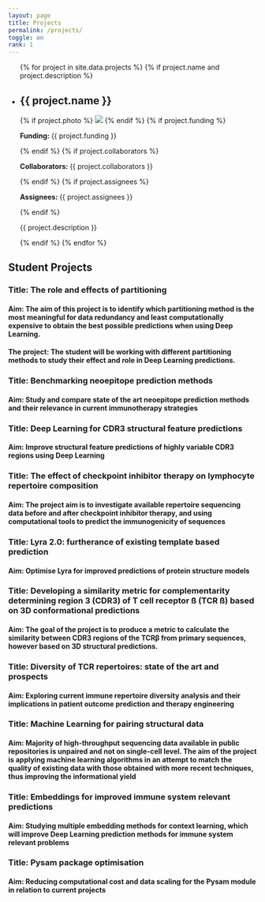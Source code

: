```yaml
---
layout: page
title: Projects
permalink: /projects/
toggle: on
rank: 1
---
```




<div class="lab-wrapper">
    <ul class="lab-list">
    {% for project in site.data.projects %}
    {% if project.name and project.description %}
        <li>
            <h2>{{ project.name }}</h2>
            {% if project.photo %}
                <img class="float-right projects-photo" src="{{ project.photo | prepend: site.images_dir | prepend: site.baseurl }}">
            {% endif %}
            {% if project.funding %}
                <p><b>Funding: </b>{{ project.funding }}</p>
            {% endif %}
            {% if project.collaborators %}
                <p><b>Collaborators: </b>{{ project.collaborators }}</p>
            {% endif %}
            {% if project.assignees %}
                <p><b>Assignees: </b>{{ project.assignees }}</p>
            {% endif %}
            <p>{{ project.description }}</p>
        </li>
    {% endif %}
    {% endfor %}
    </ul>
</div>


## **Student Projects**

### **Title:** The role and effects of partitioning

#### **Aim:** The aim of this project is to identify which partitioning method is the most meaningful for data redundancy and least computationally expensive to obtain the best possible predictions when using Deep Learning.

#### **The project:** The student will be working with different partitioning methods to study their effect and role in Deep Learning predictions.

###  **Title:** Benchmarking neoepitope prediction methods

#### **Aim:** Study and compare state of the art neoepitope prediction methods and their relevance in current immunotherapy strategies

###  **Title:** Deep Learning for CDR3 structural feature predictions

#### **Aim:** Improve structural feature predictions of highly variable CDR3 regions using Deep Learning 

###  **Title:** The effect of checkpoint inhibitor therapy on lymphocyte repertoire composition

#### **Aim:** The project aim is to investigate available repertoire sequencing data before and after checkpoint inhibitor therapy, and using computational tools to predict the immunogenicity of sequences

###  **Title:** Lyra 2.0: furtherance of existing template based prediction

#### **Aim:** Optimise Lyra for improved predictions of protein structure models

###  **Title:** Developing a similarity metric for complementarity determining region 3 (CDR3) of T cell receptor ß (TCR ß) based on 3D conformational predictions

#### **Aim:** The goal of the project is to produce a metric to calculate the similarity between CDR3 regions of the TCRβ from primary sequences, however based on 3D structural predictions.

###  **Title:** Diversity of TCR repertoires: state of the art and prospects

#### **Aim:** Exploring current immune repertoire diversity analysis and their implications in patient outcome prediction and therapy engineering

###  **Title:** Machine Learning for pairing structural data

#### **Aim:** Majority of high-throughput sequencing data available in public repositories is unpaired and not on single-cell level. The aim of the project is applying machine learning algorithms in an attempt to match  the quality of existing data with those obtained with more recent techniques, thus improving the informational yield

### **Title:** Embeddings for improved immune system relevant predictions

#### **Aim:** Studying multiple embedding methods for context learning, which will improve Deep Learning prediction methods for immune system relevant problems

### **Title:** Pysam package optimisation

#### **Aim:** Reducing computational cost and data scaling for the Pysam module in relation to current projects
